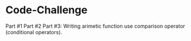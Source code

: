 # Code-Challenge

Part #1
Part #2
Part #3:
Writing arimetic function
use comparison operator (conditional operators).
